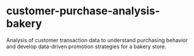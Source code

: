 # customer-purchase-analysis-bakery
Analysis of customer transaction data to understand purchasing behavior and develop data-driven promotion strategies for a bakery store.
